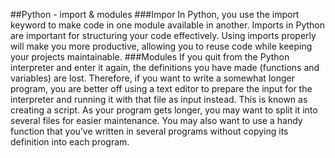 ##Python - import & modules
###Impor
In Python, you use the import keyword to make code in one module available in another. Imports in Python are important for structuring your code effectively. Using imports properly will make you more productive, allowing you to reuse code while keeping your projects maintainable.
###Modules
If you quit from the Python interpreter and enter it again, the definitions you have made (functions and variables) are lost. Therefore, if you want to write a somewhat longer program, you are better off using a text editor to prepare the input for the interpreter and running it with that file as input instead. This is known as creating a script. As your program gets longer, you may want to split it into several files for easier maintenance. You may also want to use a handy function that you’ve written in several programs without copying its definition into each program.
